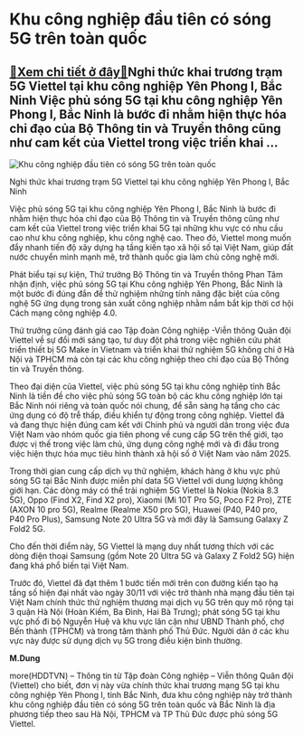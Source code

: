 Khu công nghiệp đầu tiên có sóng 5G trên toàn quốc
==================================================

[:gift:Xem chi tiết ở đây:gift:](https://hddtvn.com/khu-cong-nghiep-dau-tien-co-song-5g-tren-toan-quoc/)Nghi thức khai trương trạm 5G Viettel tại khu công nghiệp Yên Phong I, Bắc Ninh Việc phủ sóng 5G tại khu công nghiệp Yên Phong I, Bắc Ninh là bước đi nhằm hiện thực hóa chỉ đạo của Bộ Thông tin và Truyền thông cũng như cam kết của Viettel trong việc triển khai …
----------------------------------------------------------------------------------------------------------------------------------------------------------------------------------------------------------------------------------------------------------------------





![Khu công nghiệp đầu tiên có sóng 5G trên toàn quốc](https://hddtvn.com/wp-content/uploads/2021/01/2011_Nghi_thYc_khai_trYYng_mYng_5G_tYi_KCN_Yen_Phong_I_BYc_Ninh.jpg "Khu công nghiệp đầu tiên có sóng 5G trên toàn quốc")


Nghi thức khai trương trạm 5G Viettel tại khu công nghiệp Yên Phong I, Bắc Ninh



Việc phủ sóng 5G tại khu công nghiệp Yên Phong I, Bắc Ninh là bước đi nhằm hiện thực hóa chỉ đạo của Bộ Thông tin và Truyền thông cũng như cam kết của Viettel trong việc triển khai 5G tại những khu vực có nhu cầu cao như khu công nghiệp, khu công nghệ cao. Theo đó, Viettel mong muốn đẩy nhanh tiến độ xây dựng hạ tầng kiến tạo xã hội số tại Việt Nam, giúp đất nước chuyển mình mạnh mẽ, trở thành quốc gia làm chủ công nghệ mới.


Phát biểu tại sự kiện, Thứ trưởng Bộ Thông tin và Truyền thông Phan Tâm nhận định, việc phủ sóng 5G tại Khu công nghiệp Yên Phong, Bắc Ninh là một bước đi đúng đắn để thử nghiệm những tính năng đặc biệt của công nghệ 5G ứng dụng trong sản xuất công nghiệp nhằm nắm bắt kịp thời cơ hội Cách mạng công nghiệp 4.0.


Thứ trưởng cũng đánh giá cao Tập đoàn Công nghiệp -Viễn thông Quân đội Viettel về sự đổi mới sáng tạo, tư duy đột phá trong việc nghiên cứu phát triển thiết bị 5G Make in Vietnam và triển khai thử nghiệm 5G không chỉ ở Hà Nội và TPHCM mà còn tại các khu công nghiệp theo chỉ đạo của Bộ Thông tin và Truyền thông.


Theo đại diện của Viettel, việc phủ sóng 5G tại khu công nghiệp tỉnh Bắc Ninh là tiền đề cho việc phủ sóng 5G toàn bộ các khu công nghiệp lớn tại Bắc Ninh nói riêng và toàn quốc nói chung, để sẵn sàng hạ tầng cho các ứng dụng có độ trễ thấp, điều khiển tự động trong công nghiệp. Viettel đã và đang thực hiện đúng cam kết với Chính phủ và người dân trong việc đưa Việt Nam vào nhóm quốc gia tiên phong về cung cấp 5G trên thế giới, tạo được vị thế trong việc làm chủ, ứng dụng công nghệ mới và đi đầu trong việc hiện thực hóa mục tiêu hình thành xã hội số ở Việt Nam vào năm 2025.


Trong thời gian cung cấp dịch vụ thử nghiệm, khách hàng ở khu vực phủ sóng 5G tại Bắc Ninh được miễn phí data 5G Viettel với dung lượng không giới hạn. Các dòng máy có thể trải nghiệm 5G Viettel là Nokia (Nokia 8.3 5G), Oppo (Find X2, Find X2 pro), Xiaomi (Mi 10T Pro 5G, Poco F2 Pro), ZTE (AXON 10 pro 5G), Realme (Realme X50 pro 5G), Huawei (P40, P40 pro, P40 Pro Plus), Samsung Note 20 Ultra 5G và mới đây là Samsung Galaxy Z Fold2 5G.


Cho đến thời điểm này, 5G Viettel là mạng duy nhất tương thích với các dòng điện thoại Samsung (gồm Note 20 Ultra 5G và Galaxy Z Fold2 5G) hiện đang khá phổ biến tại Việt Nam.


Trước đó, Viettel đã đạt thêm 1 bước tiến mới trên con đường kiến tạo hạ tầng số hiện đại nhất vào ngày 30/11 với việc trở thành nhà mạng đầu tiên tại Việt Nam chính thức thử nghiệm thương mại dịch vụ 5G trên quy mô rộng tại 3 quận Hà Nội (Hoàn Kiếm, Ba Đình, Hai Bà Trưng); phát sóng 5G tại khu vực phố đi bộ Nguyễn Huệ và khu vực lân cận như UBND Thành phố, chợ Bến thành (TPHCM) và trong tâm thành phố Thủ Đức. Người dân ở các khu vực này được sử dụng dịch vụ 5G trong điều kiện bình thường.




**M.Dung**



more(HDDTVN) – Thông tin từ Tập đoàn Công nghiệp – Viễn thông Quân đội (Viettel) cho biết, đơn vị này vừa chính thức khai trương mạng 5G tại khu công nghiệp Yên Phong I, tỉnh Bắc Ninh, đưa khu công nghiệp này trở thành khu công nghiệp đầu tiên có sóng 5G trên toàn quốc và Bắc Ninh là địa phương tiếp theo sau Hà Nội, TPHCM và TP Thủ Đức được phủ sóng 5G Viettel.

